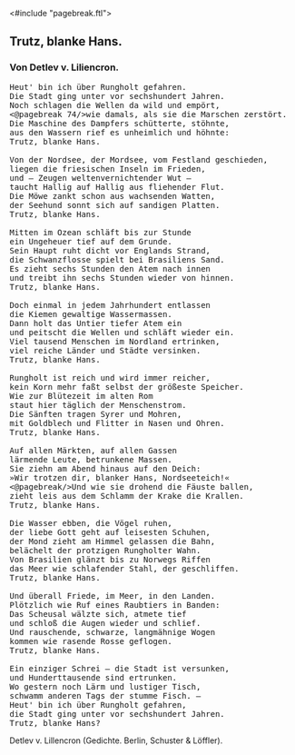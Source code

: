 <#include "pagebreak.ftl">
<h2>Trutz, blanke Hans.</h2>

<h3>Von Detlev v. Liliencron.</h3>

<pre>Heut' bin ich über Rungholt gefahren.
Die Stadt ging unter vor sechshundert Jahren.
Noch schlagen die Wellen da wild und empört,
<@pagebreak 74/>wie damals, als sie die Marschen zerstört.
Die Maschine des Dampfers schütterte, stöhnte,
aus den Wassern rief es unheimlich und höhnte:
Trutz, blanke Hans.

Von der Nordsee, der Mordsee, vom Festland geschieden,
liegen die friesischen Inseln im Frieden,
und &mdash; Zeugen weltenvernichtender Wut &mdash;
taucht Hallig auf Hallig aus fliehender Flut.
Die Möwe zankt schon aus wachsenden Watten,
der Seehund sonnt sich auf sandigen Platten.
Trutz, blanke Hans.

Mitten im Ozean schläft bis zur Stunde
ein Ungeheuer tief auf dem Grunde.
Sein Haupt ruht dicht vor Englands Strand,
die Schwanzflosse spielt bei Brasiliens Sand.
Es zieht sechs Stunden den Atem nach innen
und treibt ihn sechs Stunden wieder von hinnen.
Trutz, blanke Hans.

Doch einmal in jedem Jahrhundert entlassen
die Kiemen gewaltige Wassermassen.
Dann holt das Untier tiefer Atem ein
und peitscht die Wellen und schläft wieder ein.
Viel tausend Menschen im Nordland ertrinken,
viel reiche Länder und Städte versinken.
Trutz, blanke Hans.

Rungholt ist reich und wird immer reicher,
kein Korn mehr faßt selbst der größeste Speicher.
Wie zur Blütezeit im alten Rom
staut hier täglich der Menschenstrom.
Die Sänften tragen Syrer und Mohren,
mit Goldblech und Flitter in Nasen und Ohren.
Trutz, blanke Hans.

Auf allen Märkten, auf allen Gassen
lärmende Leute, betrunkene Massen.
Sie ziehn am Abend hinaus auf den Deich:
»Wir trotzen dir, blanker Hans, Nordseeteich!«
<@pagebreak/>Und wie sie drohend die Fäuste ballen,
zieht leis aus dem Schlamm der Krake die Krallen.
Trutz, blanke Hans.

Die Wasser ebben, die Vögel ruhen,
der liebe Gott geht auf leisesten Schuhen,
der Mond zieht am Himmel gelassen die Bahn,
belächelt der protzigen Rungholter Wahn.
Von Brasilien glänzt bis zu Norwegs Riffen
das Meer wie schlafender Stahl, der geschliffen.
Trutz, blanke Hans.

Und überall Friede, im Meer, in den Landen.
Plötzlich wie Ruf eines Raubtiers in Banden:
Das Scheusal wälzte sich, atmete tief
und schloß die Augen wieder und schlief.
Und rauschende, schwarze, langmähnige Wogen
kommen wie rasende Rosse geflogen.
Trutz, blanke Hans.

Ein einziger Schrei &mdash; die Stadt ist versunken,
und Hunderttausende sind ertrunken.
Wo gestern noch Lärm und lustiger Tisch,
schwamm anderen Tags der stumme Fisch. &mdash;
Heut' bin ich über Rungholt gefahren,
die Stadt ging unter vor sechshundert Jahren.
Trutz, blanke Hans?</pre>

<div class="source">Detlev v. Lillencron  (Gedichte. Berlin, Schuster &amp; Löffler).</div>

